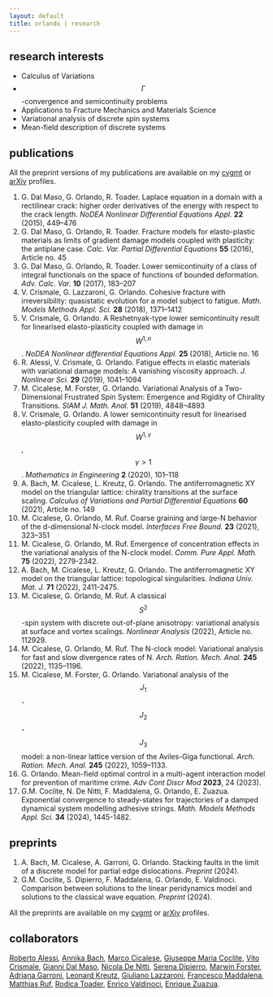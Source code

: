 ```yaml
---
layout: default
title: orlando | research
---
```

 

## research interests

- Calculus of Variations
- $$\Gamma$$-convergence and semicontinuity problems
- Applications to Fracture Mechanics and Materials Science
- Variational analysis of discrete spin systems
- Mean-field description of discrete systems


## publications

All the preprint versions of my publications are available on my [cvgmt](http://cvgmt.sns.it/person/1531/) or [arXiv](https://arxiv.org/a/orlando_g_1.html) profiles.

1. G. Dal Maso, G. Orlando, R. Toader. Laplace equation in a domain with a rectilinear crack: higher order derivatives of the energy with respect to the crack length. _NoDEA Nonlinear Differential Equations Appl._ **22** (2015), 449–476
2. G. Dal Maso, G. Orlando, R. Toader. Fracture models for elasto-plastic materials as limits of gradient damage models coupled with plasticity: the antiplane case. _Calc. Var. Partial Differential Equations_ **55** (2016), Article no. 45
3. G. Dal Maso, G. Orlando, R. Toader. Lower semicontinuity of a class of integral functionals on the space of functions of bounded deformation. _Adv. Calc. Var._ **10** (2017), 183–207
4. V. Crismale, G. Lazzaroni, G. Orlando. Cohesive fracture with irreversibility: quasistatic evolution for a model subject to fatigue. _Math. Models Methods Appl. Sci._ **28** (2018), 1371–1412
5. V. Crismale, G. Orlando. A Reshetnyak-type lower semicontinuity result for linearised elasto-plasticity coupled with damage in $$W^{1,n}$$. _NoDEA Nonlinear differential Equations Appl._ **25** (2018), Article no. 16
6. R. Alessi, V. Crismale, G. Orlando. Fatigue effects in elastic materials with variational damage models: A vanishing viscosity approach. _J. Nonlinear Sci._ **29** (2019), 1041–1094
7. M. Cicalese, M. Forster, G. Orlando. Variational Analysis of a Two-Dimensional Frustrated Spin System: Emergence and Rigidity of Chirality Transitions. _SIAM J. Math. Anal._ **51** (2019), 4848–4893
8. V. Crismale, G. Orlando. A lower semicontinuity result for linearised elasto-plasticity coupled with damage in $$W^{1,\gamma}$$, $$\gamma > 1$$. _Mathematics in Engineering_ **2** (2020), 101–118
9. A. Bach, M. Cicalese, L. Kreutz, G. Orlando. The antiferromagnetic XY model on the triangular lattice: chirality transitions at the surface scaling. _Calculus of Variations and Partial Differential Equations_ **60** (2021), Article no. 149
10. M. Cicalese, G. Orlando, M. Ruf. Coarse graining and large-N behavior of the d-dimensional N-clock model. _Interfaces Free Bound._ **23** (2021), 323–351
11. M. Cicalese, G. Orlando, M. Ruf. Emergence of concentration effects in the variational analysis of the N-clock model. _Comm. Pure Appl. Math._ **75** (2022), 2279-2342.
12.  A. Bach, M. Cicalese, L. Kreutz, G. Orlando. The antiferromagnetic XY model on the triangular lattice: topological singularities. _Indiana Univ. Mat. J._ **71** (2022), 2411-2475.
13. M. Cicalese, G. Orlando, M. Ruf. A classical $$S^2$$-spin system with discrete out-of-plane anisotropy: variational analysis at surface and vortex scalings. _Nonlinear Analysis_ (2022), Article no. 112929.
14. M. Cicalese, G. Orlando, M. Ruf. The N-clock model: Variational analysis for fast and slow divergence rates of N. _Arch. Ration. Mech. Anal._ **245** (2022), 1135–1196.
15. M. Cicalese, M. Forster, G. Orlando. Variational analysis of the $$J_1$$-$$J_2$$-$$J_3$$ model: a non-linear lattice version of the Aviles-Giga functional. _Arch. Ration. Mech. Anal._ **245** (2022), 1059–1133.
16. G. Orlando. Mean-field optimal control in a multi-agent interaction model for prevention of maritime crime. _Adv Cont Discr Mod_ **2023**, 24 (2023).
17. G.M. Coclite, N. De Nitti, F. Maddalena, G. Orlando, E. Zuazua. Exponential convergence to steady-states for trajectories of a damped dynamical system modelling adhesive strings. _Math. Models Methods Appl. Sci._ **34** (2024), 1445-1482.

## preprints

1. A. Bach, M. Cicalese, A. Garroni, G. Orlando. Stacking faults in the limit of a discrete model for partial edge dislocations. _Preprint_ (2024).
2. G.M. Coclite, S. Dipierro, F. Maddalena, G. Orlando, E. Valdinoci. Comparison between solutions to the linear peridynamics model and solutions to the classical wave equation. _Preprint_ (2024).


All the preprints are available on my [cvgmt](http://cvgmt.sns.it/person/1531/) or [arXiv](https://arxiv.org/a/orlando_g_1.html) profiles.

## collaborators

[Roberto Alessi](https://robertoalessi.weebly.com/), [Annika Bach](https://www-m7.ma.tum.de/bin/view/Analysis/AnnikaBach), [Marco Cicalese](https://www-m7.ma.tum.de/bin/view/Analysis/MarcoCicalese), [Giuseppe Maria Coclite](https://sites.google.com/site/coclitegm/), [Vito Crismale](http://www.vitocrismale.info/index.html), [Gianni Dal Maso](https://people.sissa.it/~dalmaso/), [Nicola De Nitti](https://nicodenitti.com/), [Serena Dipierro](https://research-repository.uwa.edu.au/en/persons/serena-dipierro), [Marwin Forster](https://www-m7.ma.tum.de/bin/view/Analysis/MarwinForster),  [Adriana Garroni](https://sites.google.com/uniroma1.it/adriana-garroni/home-page), [Leonard Kreutz](https://www.uni-muenster.de/AMM/en/Friedrich/mitarbeiter/kreutz.html), [Giuliano Lazzaroni](https://web.math.unifi.it/users/lazzaroni/), [Francesco Maddalena](https://www.dmmm.poliba.it/index.php/it/profile/213-fmadda), [Matthias Ruf](https://people.epfl.ch/matthias.ruf/?lang=en), [Rodica Toader](https://people.uniud.it/page/rodica.toader), [Enrico Valdinoci](https://research-repository.uwa.edu.au/en/persons/enrico-valdinoci), [Enrique Zuazua](https://dcn.nat.fau.eu/enrique-zuazua/).